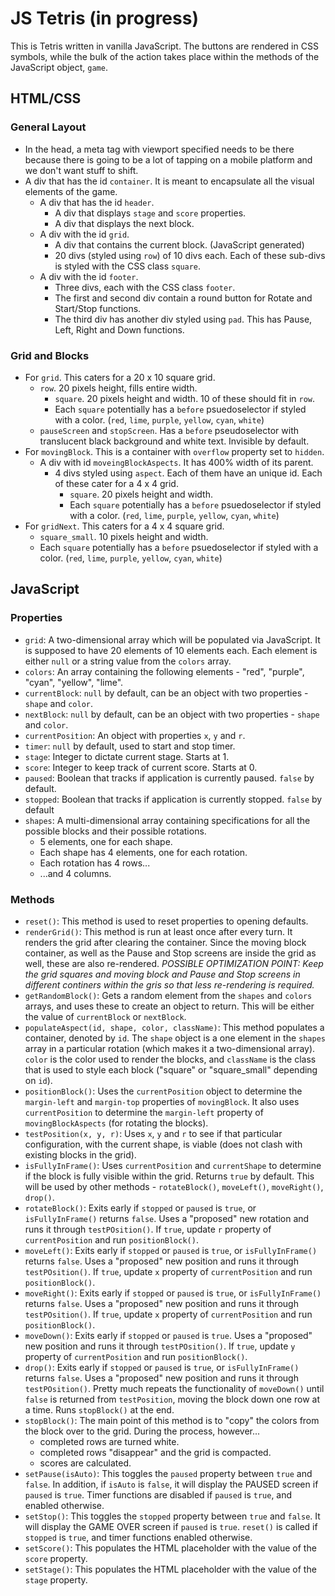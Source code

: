# JS Tetris (in progress)
This is Tetris written in vanilla JavaScript. The buttons are rendered in CSS symbols, while the bulk of the action takes place within the methods of the JavaScript object, `game`.

## HTML/CSS
### General Layout
- In the head, a meta tag with viewport specified needs to be there because there is going to be a lot of tapping on a mobile platform and we don't want stuff to shift.
- A div that has the id `container`. It is meant to encapsulate all the visual elements of the game.
    - A div that has the id `header`.
        - A div that displays `stage` and `score` properties.
        - A div that displays the next block.
    - A div with the id `grid`.
        - A div that contains the current block. (JavaScript generated)
        - 20 divs (styled using `row`) of 10 divs each. Each of these sub-divs is styled with the CSS class `square`.
    - A div with the id `footer`.
        - Three divs, each with the CSS class `footer`.
        - The first and second div contain a round button for Rotate and Start/Stop functions.
        - The third div has another div styled using `pad`. This has Pause, Left, Right and Down functions.
### Grid and Blocks
- For `grid`. This caters for a 20 x 10 square grid.
    - `row`. 20 pixels height, fills entire width.
        - `square`. 20 pixels height and width. 10 of these should fit in `row`.
        - Each `square` potentially has a `before` psuedoselector if styled with a color. (`red`, `lime`, `purple`, `yellow`, `cyan`, `white`)
    - `pauseScreen` and `stopScreen`. Has a `before` pseudoselector with translucent black background and white text. Invisible by default.
- For `movingBlock`. This is a container with `overflow` property set to `hidden`.
    - A div with id `moveingBlockAspects`. It has 400% width of its parent.
        - 4 divs styled using `aspect`. Each of them have an unique id. Each of these cater for a 4 x 4 grid.
            - `square`. 20 pixels height and width.
            - Each `square` potentially has a `before` psuedoselector if styled with a color. (`red`, `lime`, `purple`, `yellow`, `cyan`, `white`)
 - For `gridNext`. This caters for a 4 x 4 square grid.
     - `square_small`. 10 pixels height and width.
     - Each `square` potentially has a `before` psuedoselector if styled with a color. (`red`, `lime`, `purple`, `yellow`, `cyan`, `white`)

## JavaScript
### Properties
- `grid`: A two-dimensional array which will be populated via JavaScript. It is supposed to have 20 elements of 10 elements each. Each element is either `null` or a string value from the `colors` array.
- `colors`: An array containing the following elements - "red", "purple", "cyan", "yellow", "lime".
- `currentBlock`: `null` by default, can be an object with two properties - `shape` and `color`.
- `nextBlock`: `null` by default, can be an object with two properties - `shape` and `color`.
- `currentPosition`: An object with properties `x`, `y` and `r`.
- `timer`: `null` by default, used to start and stop timer.
- `stage`: Integer to dictate current stage. Starts at 1.
- `score`: Integer to keep track of current score. Starts at 0.
- `paused`: Boolean that tracks if application is currently paused. `false` by default.
- `stopped`: Boolean that tracks if application is currently stopped. `false` by default
- `shapes`: A multi-dimensional array containing specifications for all the possible blocks and their possible rotations.
    - 5 elements, one for each shape.
    - Each shape has 4 elements, one for each rotation.
    - Each rotation has 4 rows...
    - ...and 4 columns. 

### Methods
- `reset()`: This method is used to reset properties to opening defaults.
- `renderGrid()`: This method is run at least once after every turn. It renders the grid after clearing the container. Since the moving block container, as well as the Pause and Stop screens are inside the grid as well, these are also re-rendered. *POSSIBLE OPTIMIZATION POINT: Keep the grid squares and moving block and Pause and Stop screens in different continers within the gris so that less re-rendering is required.*
- `getRandomBlock()`: Gets a random element from the `shapes` and `colors` arrays, and uses these to create an object to return. This will be either the value of `currentBlock` or `nextBlock`.
- `populateAspect(id, shape, color, className)`: This method populates a container, denoted by `id`. The `shape` object is a one element in the `shapes` array in a particular rotation (which makes it a two-dimensional array). `color` is the color used to render the blocks, and `className` is the class that is used to style each block ("square" or "square_small" depending on `id`).
- `positionBlock()`: Uses the `currentPosition` object to determine the `margin-left` and `margin-top` properties of `movingBlock`. It also uses `currentPosition` to determine the `margin-left` property of `movingBlockAspects` (for rotating the blocks).
- `testPosition(x, y, r)`: Uses `x`, `y` and `r` to see if that particular configuration, with the current shape, is viable (does not clash with existing blocks in the grid).
- `isFullyInFrame()`: Uses `currentPosition` and `currentShape` to determine if the block is fully visible within the grid. Returns `true` by default. This will be used by other methods - `rotateBlock()`, `moveLeft()`, `moveRight()`, `drop()`.
- `rotateBlock()`: Exits early if `stopped` or `paused` is `true`, or `isFullyInFrame()` returns `false`. Uses a "proposed" new rotation and runs it through `testPOsition()`. If `true`, update `r` property of `currentPosition` and run `positionBlock()`.
- `moveLeft()`: Exits early if `stopped` or `paused` is `true`, or `isFullyInFrame()` returns `false`. Uses a "proposed" new position and runs it through `testPOsition()`. If `true`, update `x` property of `currentPosition` and run `positionBlock()`.
- `moveRight()`: Exits early if `stopped` or `paused` is `true`, or `isFullyInFrame()` returns `false`. Uses a "proposed" new position and runs it through `testPOsition()`. If `true`, update `x` property of `currentPosition` and run `positionBlock()`.
- `moveDown()`: Exits early if `stopped` or `paused` is `true`. Uses a "proposed" new position and runs it through `testPOsition()`. If `true`, update `y` property of `currentPosition` and run `positionBlock()`.
- `drop()`: Exits early if `stopped` or `paused` is `true`, or `isFullyInFrame()` returns `false`. Uses a "proposed" new position and runs it through `testPOsition()`. Pretty much repeats the functionality of `moveDown()` until `false` is returned from `testPosition`, moving the block down one row at a time. Runs `stopBlock()` at the end.
- `stopBlock()`: The main point of this method is to "copy" the colors from the block over to the grid. During the process, however...
    - completed rows are turned white.
    - completed rows "disappear" and the grid is compacted.
    - scores are calculated.
- `setPause(isAuto)`: This toggles the `paused` property between `true` and `false`. In addition, if `isAuto` is `false`, it will display the PAUSED screen if `paused` is `true`. Timer functions are disabled if `paused` is `true`, and enabled otherwise.
- `setStop()`: This toggles the `stopped` property between `true` and `false`. It will display the GAME OVER screen if `paused` is `true`. `reset()` is called if `stopped` is `true`, and timer functions enabled otherwise.
- `setScore()`: This populates the HTML placeholder with the value of the `score` property.
- `setStage()`: This populates the HTML placeholder with the value of the `stage` property.

